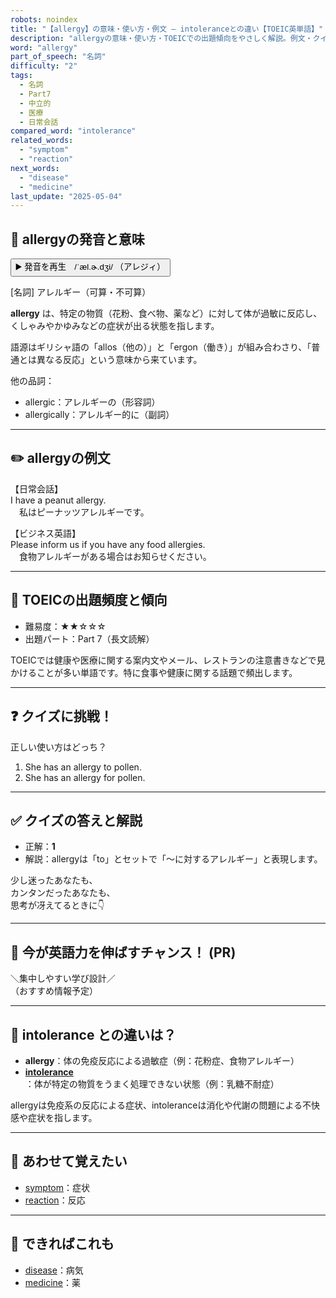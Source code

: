 ```yaml
---
robots: noindex
title: "【allergy】の意味・使い方・例文 ― intoleranceとの違い【TOEIC英単語】"
description: "allergyの意味・使い方・TOEICでの出題傾向をやさしく解説。例文・クイズ付きでintoleranceとの違いもわかりやすく学べます。"
word: "allergy"
part_of_speech: "名詞"
difficulty: "2"
tags:
  - 名詞
  - Part7
  - 中立的
  - 医療
  - 日常会話
compared_word: "intolerance"
related_words:
  - "symptom"
  - "reaction"
next_words:
  - "disease"
  - "medicine"
last_update: "2025-05-04"
---
```


## 🔰 allergyの発音と意味

<button class="play-audio" onclick="playTTS('allergy')">
  <span class="play-audio-main">
    ▶️ 発音を再生　/ˈæl.ɚ.dʒi/
  </span>
  <span class="play-audio-sub">
    （アレジィ）
  </span>
</button>

[名詞] アレルギー（可算・不可算）

**allergy** は、特定の物質（花粉、食べ物、薬など）に対して体が過敏に反応し、くしゃみやかゆみなどの症状が出る状態を指します。

語源はギリシャ語の「allos（他の）」と「ergon（働き）」が組み合わさり、「普通とは異なる反応」という意味から来ています。

他の品詞：  
- allergic：アレルギーの（形容詞）
- allergically：アレルギー的に（副詞）

---

## ✏️ allergyの例文

【日常会話】  
I have a peanut allergy.  
　私はピーナッツアレルギーです。

【ビジネス英語】  
Please inform us if you have any food allergies.  
　食物アレルギーがある場合はお知らせください。

---

## 🎯 TOEICの出題頻度と傾向

- 難易度：★★☆☆☆
- 出題パート：Part 7（長文読解）

TOEICでは健康や医療に関する案内文やメール、レストランの注意書きなどで見かけることが多い単語です。特に食事や健康に関する話題で頻出します。

---

## ❓ クイズに挑戦！

正しい使い方はどっち？

1. She has an allergy to pollen.  
2. She has an allergy for pollen.

---

## ✅ クイズの答えと解説

- 正解：**1**
- 解説：allergyは「to」とセットで「～に対するアレルギー」と表現します。

少し迷ったあなたも、  
カンタンだったあなたも、  
思考が冴えてるときに👇️

---

## 🚀 今が英語力を伸ばすチャンス！ (PR)

<div class="info-center">
＼集中しやすい学び設計／<br>  
（おすすめ情報予定）
</div>

---

## 🤔  intolerance との違いは？

- **allergy**：体の免疫反応による過敏症（例：花粉症、食物アレルギー）
- **[intolerance](/intolerance)**：体が特定の物質をうまく処理できない状態（例：乳糖不耐症）

allergyは免疫系の反応による症状、intoleranceは消化や代謝の問題による不快感や症状を指します。

---

## 🧩 あわせて覚えたい

- [symptom](/symptom)：症状
- [reaction](/reaction)：反応

---

## 📖 できればこれも

- [disease](/disease)：病気
- [medicine](/medicine)：薬

<!-- cvid: aid15_bid38 -->
